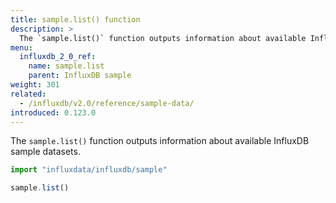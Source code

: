 ```yaml
---
title: sample.list() function
description: >
  The `sample.list()` function outputs information about available InfluxDB sample datasets.
menu:
  influxdb_2_0_ref:
    name: sample.list
    parent: InfluxDB sample
weight: 301
related:
  - /influxdb/v2.0/reference/sample-data/
introduced: 0.123.0
---
```


The `sample.list()` function outputs information about available InfluxDB sample datasets.

```js
import "influxdata/influxdb/sample"

sample.list()
```
